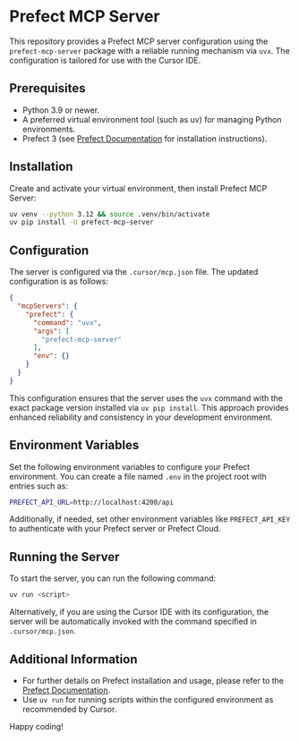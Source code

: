# Prefect MCP Server

This repository provides a Prefect MCP server configuration using the `prefect-mcp-server` package with a reliable running mechanism via `uvx`. The configuration is tailored for use with the Cursor IDE.

## Prerequisites

- Python 3.9 or newer.
- A preferred virtual environment tool (such as uv) for managing Python environments.
- Prefect 3 (see [Prefect Documentation](https://docs.prefect.io/v3/get-started/install) for installation instructions).

## Installation

Create and activate your virtual environment, then install Prefect MCP Server:

```bash
uv venv --python 3.12 && source .venv/bin/activate
uv pip install -U prefect-mcp-server
```

## Configuration

The server is configured via the `.cursor/mcp.json` file. The updated configuration is as follows:

```json
{
  "mcpServers": {
    "prefect": {
      "command": "uvx",
      "args": [
        "prefect-mcp-server"
      ],
      "env": {}
    }
  }
}
```

This configuration ensures that the server uses the `uvx` command with the exact package version installed via `uv pip install`. This approach provides enhanced reliability and consistency in your development environment.

## Environment Variables

Set the following environment variables to configure your Prefect environment. You can create a file named `.env` in the project root with entries such as:

```bash
PREFECT_API_URL=http://localhost:4200/api
```

Additionally, if needed, set other environment variables like `PREFECT_API_KEY` to authenticate with your Prefect server or Prefect Cloud.

## Running the Server

To start the server, you can run the following command:

```bash
uv run <script>
```

Alternatively, if you are using the Cursor IDE with its configuration, the server will be automatically invoked with the command specified in `.cursor/mcp.json`.

## Additional Information

- For further details on Prefect installation and usage, please refer to the [Prefect Documentation](https://docs.prefect.io/).
- Use `uv run` for running scripts within the configured environment as recommended by Cursor.

Happy coding! 